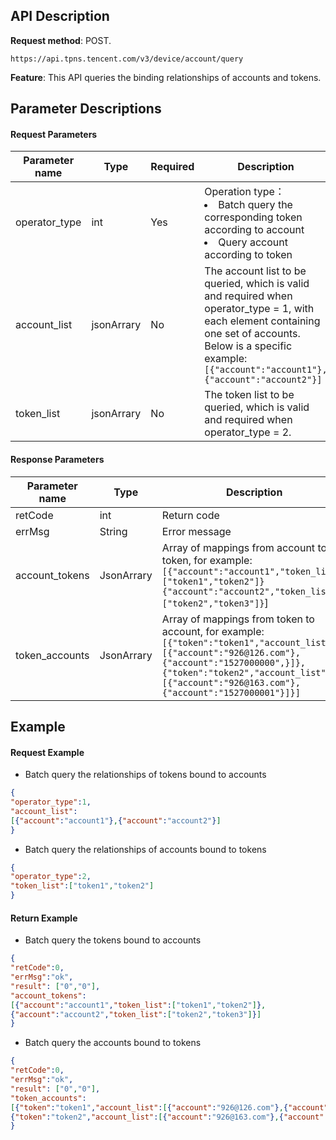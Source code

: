 
## API Description
**Request method**: POST.
```shell
https://api.tpns.tencent.com/v3/device/account/query
```
**Feature**: This API queries the binding relationships of accounts and tokens.



## Parameter Descriptions
#### Request Parameters
| Parameter name | Type | Required | Description |
| -------------- | ------- | ---- | ---------------------------------------- |
| operator_type | int | Yes | Operation type：<li>Batch query the corresponding token according to account<li>Query account according to token |
| account_list | jsonArrary | No | The account list to be queried, which is valid and required when operator_type = 1, with each element containing one set of accounts. Below is a specific example:`[{"account":"account1"},{"account":"account2"}]` |
| token_list | jsonArrary | No | The token list to be queried, which is valid and required when operator_type = 2.|

#### Response Parameters

| Parameter name | Type | Description |
| -------------- | ------- | ---------------------------------------- |
| retCode | int | Return code |
| errMsg | String | Error message|
| account_tokens | JsonArrary |Array of mappings from account to token, for example:<br>`[{"account":"account1","token_list":["token1","token2"]}{"account":"account2","token_list":["token2","token3"]}`] |
| token_accounts | JsonArrary |Array of mappings from token to account, for example:<br>`[{"token":"token1","account_list":[{"account":"926@126.com"},{"account":"1527000000",}]},`<br/>`{"token":"token2","account_list":[{"account":"926@163.com"},{"account":"1527000001"}]}]` |


## Example
#### Request Example

- Batch query the relationships of tokens bound to accounts
```json
{
"operator_type":1,
"account_list":
[{"account":"account1"},{"account":"account2"}]
}
```
- Batch query the relationships of accounts bound to tokens
```json
{
"operator_type":2,
"token_list":["token1","token2"]
}
```

#### Return Example
- Batch query the tokens bound to accounts
```json
{
"retCode":0,
"errMsg":"ok",
"result": ["0","0"],
"account_tokens":
[{"account":"account1","token_list":["token1","token2"]},
{"account":"account2","token_list":["token2","token3"]}]
}
```
- Batch query the accounts bound to tokens
```json
{
"retCode":0,
"errMsg":"ok",
"result": ["0","0"],
"token_accounts":
[{"token":"token1","account_list":[{"account":"926@126.com"},{"account":"1527000000"}]},
{"token":"token2","account_list":[{"account":"926@163.com"},{"account":"1527000001"}]}]
}
```


